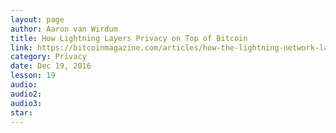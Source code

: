 ```yaml
---
layout: page
author: Aaron van Wirdum
title: How Lightning Layers Privacy on Top of Bitcoin
link: https://bitcoinmagazine.com/articles/how-the-lightning-network-layers-privacy-on-top-of-bitcoin-1482183775
category: Privacy
date: Dec 19, 2016
lesson: 19
audio: 
audio2: 
audio3: 
star: 
---
```

